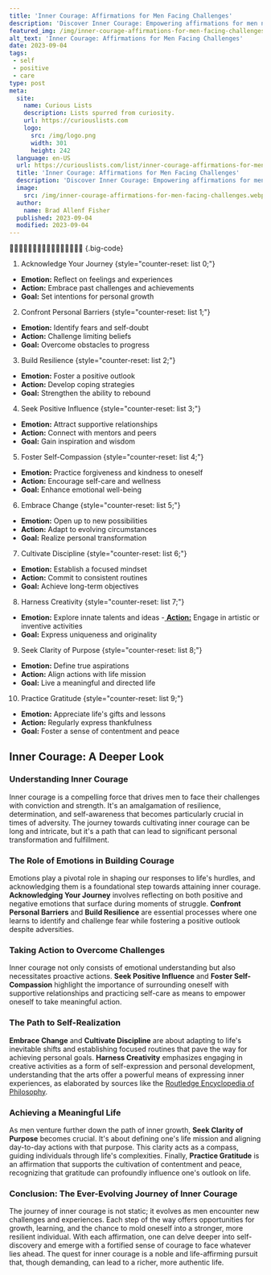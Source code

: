 ```yaml
---
title: 'Inner Courage: Affirmations for Men Facing Challenges'
description: 'Discover Inner Courage: Empowering affirmations for men navigating life''s obstacles. Cultivate strength, resilience, and a curious mindset to overcome challenges.'
featured_img: /img/inner-courage-affirmations-for-men-facing-challenges.webp
alt_text: 'Inner Courage: Affirmations for Men Facing Challenges'
date: 2023-09-04
tags:
 - self
 - positive
 - care
type: post
meta:
  site:
    name: Curious Lists
    description: Lists spurred from curiosity.
    url: https://curiouslists.com
    logo:
      src: /img/logo.png
      width: 301
      height: 242
  language: en-US
  url: https://curiouslists.com/list/inner-courage-affirmations-for-men-facing-challenges
  title: 'Inner Courage: Affirmations for Men Facing Challenges'
  description: 'Discover Inner Courage: Empowering affirmations for men navigating life''s obstacles. Cultivate strength, resilience, and a curious mindset to overcome challenges.'
  image:
    src: /img/inner-courage-affirmations-for-men-facing-challenges.webp
  author:
    name: Brad Allenf Fisher
  published: 2023-09-04
  modified: 2023-09-04
---
```



🦁💪🧘‍♂️🏃‍♂️🚴‍♂️🥊🤾‍♂️⛹️‍♂️🏋️‍♂️🤺 {.big-code}

1. Acknowledge Your Journey {style="counter-reset: list 0;"}
  - **Emotion:** Reflect on feelings and experiences
  - **Action:** Embrace past challenges and achievements
  - **Goal:** Set intentions for personal growth

2. Confront Personal Barriers {style="counter-reset: list 1;"}
  - **Emotion:** Identify fears and self-doubt
  - **Action:** Challenge limiting beliefs
  - **Goal:** Overcome obstacles to progress

3. Build Resilience {style="counter-reset: list 2;"}
  - **Emotion:** Foster a positive outlook
  - **Action:** Develop coping strategies
  - **Goal:** Strengthen the ability to rebound

4. Seek Positive Influence {style="counter-reset: list 3;"}
  - **Emotion:** Attract supportive relationships
  - **Action:** Connect with mentors and peers
  - **Goal:** Gain inspiration and wisdom

5. Foster Self-Compassion {style="counter-reset: list 4;"}
  - **Emotion:** Practice forgiveness and kindness to oneself
  - **Action:** Encourage self-care and wellness
  - **Goal:** Enhance emotional well-being

6. Embrace Change {style="counter-reset: list 5;"}
  - **Emotion:** Open up to new possibilities
  - **Action:** Adapt to evolving circumstances
  - **Goal:** Realize personal transformation

7. Cultivate Discipline {style="counter-reset: list 6;"}
  - **Emotion:** Establish a focused mindset
  - **Action:** Commit to consistent routines
  - **Goal:** Achieve long-term objectives

8. Harness Creativity {style="counter-reset: list 7;"}
  - **Emotion:** Explore innate talents and ideas
  -[  **Action:**](https://curiouslists.com/list/mindful-mantras-daily-affirmations-for-mens-well-being) Engage in artistic or inventive activities
  - **Goal:** Express uniqueness and originality

9. Seek Clarity of Purpose {style="counter-reset: list 8;"}
  - **Emotion:** Define true aspirations
  - **Action:** Align actions with life mission
  - **Goal:** Live a meaningful and directed life

10. Practice Gratitude {style="counter-reset: list 9;"}
  - **Emotion:** Appreciate life's gifts and lessons
  - **Action:** Regularly express thankfulness
  - **Goal:** Foster a sense of contentment and peace

## Inner Courage: A Deeper Look

### Understanding Inner Courage

Inner courage is a compelling force that drives men to face their challenges with conviction and strength. It's an amalgamation of resilience, determination, and self-awareness that becomes particularly crucial in times of adversity. The journey towards cultivating inner courage can be long and intricate, but it's a path that can lead to significant personal transformation and fulfillment.

### The Role of Emotions in Building Courage

Emotions play a pivotal role in shaping our responses to life's hurdles, and acknowledging them is a foundational step towards attaining inner courage. **Acknowledging Your Journey** involves reflecting on both positive and negative emotions that surface during moments of struggle. **Confront Personal Barriers** and **Build Resilience** are essential processes where one learns to identify and challenge fear while fostering a positive outlook despite adversities.

### Taking Action to Overcome Challenges

Inner courage not only consists of emotional understanding but also necessitates proactive actions. **Seek Positive Influence** and **Foster Self-Compassion** highlight the importance of surrounding oneself with supportive relationships and practicing self-care as means to empower oneself to take meaningful action.

### The Path to Self-Realization

**Embrace Change** and **Cultivate Discipline** are about adapting to life's inevitable shifts and establishing focused routines that pave the way for achieving personal goals. **Harness Creativity** emphasizes engaging in creative activities as a form of self-expression and personal development, understanding that the arts offer a powerful means of expressing inner experiences, as elaborated by sources like the [Routledge Encyclopedia of Philosophy](https://www.rep.routledge.com/articles/thematic/artistic-expression/v-1/sections/expression-theory).

### Achieving a Meaningful Life

As men venture further down the path of inner growth, **Seek Clarity of Purpose** becomes crucial. It's about defining one's life mission and aligning day-to-day actions with that purpose. This clarity acts as a compass, guiding individuals through life's complexities. Finally, **Practice Gratitude** is an affirmation that supports the cultivation of contentment and peace, recognizing that gratitude can profoundly influence one's outlook on life.

### Conclusion: The Ever-Evolving Journey of Inner Courage

The journey of inner courage is not static; it evolves as men encounter new challenges and experiences. Each step of the way offers opportunities for growth, learning, and the chance to mold oneself into a stronger, more resilient individual. With each affirmation, one can delve deeper into self-discovery and emerge with a fortified sense of courage to face whatever lies ahead. The quest for inner courage is a noble and life-affirming pursuit that, though demanding, can lead to a richer, more authentic life.